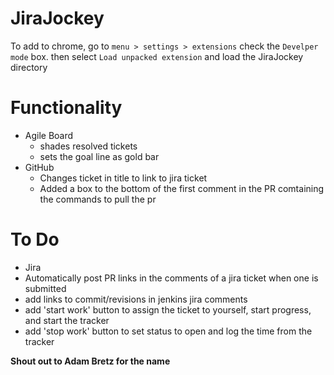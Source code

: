JiraJockey
==========

To add to chrome, go to `menu > settings > extensions` check the `Develper mode` box. then  select `Load unpacked extension` and load the JiraJockey directory

Functionality
=============

* Agile Board
  * shades resolved tickets
  * sets the goal line as gold bar
* GitHub
  * Changes ticket in title to link to jira ticket 
  * Added a box to the bottom of the first comment in the PR comtaining the commands to pull the pr

To Do
=====

* Jira
 * Automatically post PR links in the comments of a jira ticket when one is submitted
 * add links to commit/revisions in jenkins jira comments
 * add 'start work' button to assign the ticket to yourself, start progress, and start the tracker
 * add 'stop work' button to set status to open and log the time from the tracker


**Shout out to Adam Bretz for the name**
